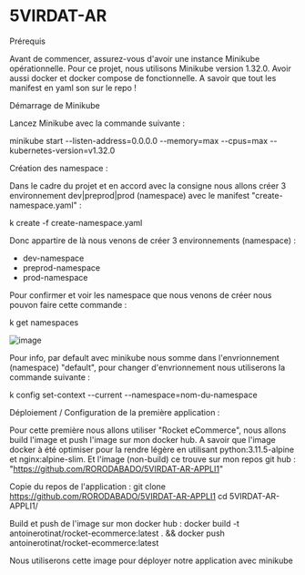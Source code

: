 # 5VIRDAT-AR
Prérequis

Avant de commencer, assurez-vous d'avoir une instance Minikube opérationnelle. Pour ce projet, nous utilisons Minikube version 1.32.0.
Avoir aussi docker et docker compose de fonctionnelle. 
A savoir que tout les manifest en yaml son sur le repo !

Démarrage de Minikube

Lancez Minikube avec la commande suivante :

minikube start --listen-address=0.0.0.0 --memory=max --cpus=max --kubernetes-version=v1.32.0

Création des namespace : 

Dans le cadre du projet et en accord avec la consigne nous allons créer 3 environnement dev|preprod|prod (namespace) avec le manifest "create-namespace.yaml" : 

k create -f create-namespace.yaml

Donc appartire de là nous venons de créer 3 environnements (namespace) : 
- dev-namespace
- preprod-namespace
- prod-namespace

Pour confirmer et voir les namespace que nous venons de créer nous pouvon faire cette commande : 

k get namespaces

![image](https://github.com/user-attachments/assets/84cf19dd-1317-4068-b342-1ac2e782eaba)


Pour info, par default avec minikube nous somme dans l'envrionnement (namespace) "default", pour changer d'envrionnement nous utiliserons la commande suivante : 

k config set-context --current --namespace=nom-du-namespace


Déploiement / Configuration de la première application : 

Pour cette première nous allons utiliser "Rocket eCommerce", nous allons build l'image et push l'image sur mon docker hub. 
A savoir que l'image docker à été optimiser pour la rendre légère en utilisant python:3.11.5-alpine et nginx:alpine-slim. 
Et l'image (non-build) ce trouve sur mon repos git hub : "https://github.com/RORODABADO/5VIRDAT-AR-APPLI1"

Copie du repos de l'application : 
git clone https://github.com/RORODABADO/5VIRDAT-AR-APPLI1
cd 5VIRDAT-AR-APPLI1/

Build et push de l'image sur mon docker hub : 
docker build -t antoinerotinat/rocket-ecommerce:latest . && docker push antoinerotinat/rocket-ecommerce:latest

Nous utiliserons cette image pour déployer notre application avec minikube
